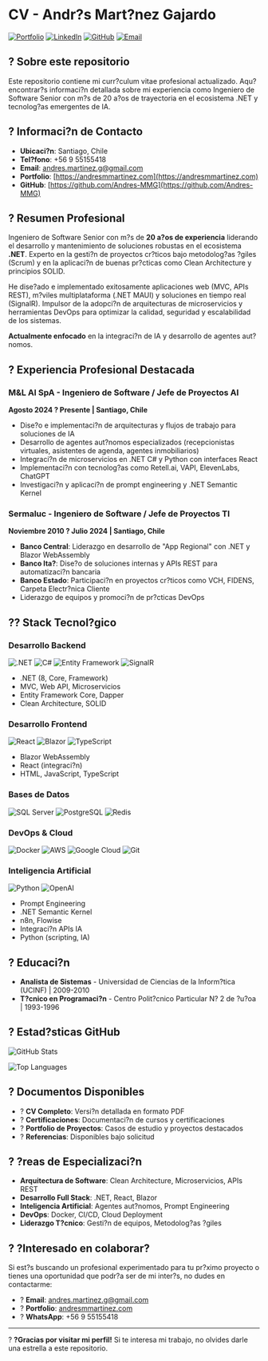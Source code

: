 # CV - Andr?s Mart?nez Gajardo

[![Portfolio](https://img.shields.io/badge/Portfolio-andresmmartinez.com-blue?style=for-the-badge&logo=globe)](https://andresmmartinez.com)
[![LinkedIn](https://img.shields.io/badge/LinkedIn-Connect-0077B5?style=for-the-badge&logo=linkedin)](https://linkedin.com/in/andres-martinez-gajardo)
[![GitHub](https://img.shields.io/badge/GitHub-Follow-181717?style=for-the-badge&logo=github)](https://github.com/Andres-MMG)
[![Email](https://img.shields.io/badge/Email-Contact-D14836?style=for-the-badge&logo=gmail)](mailto:andres.martinez.g@gmail.com)

## ? Sobre este repositorio

Este repositorio contiene mi curr?culum vitae profesional actualizado. Aqu? encontrar?s informaci?n detallada sobre mi experiencia como Ingeniero de Software Senior con m?s de 20 a?os de trayectoria en el ecosistema .NET y tecnolog?as emergentes de IA.

## ? Informaci?n de Contacto

- **Ubicaci?n**: Santiago, Chile
- **Tel?fono**: +56 9 55155418
- **Email**: [andres.martinez.g@gmail.com](mailto:andres.martinez.g@gmail.com)
- **Portfolio**: [https://andresmmartinez.com](https://andresmmartinez.com)
- **GitHub**: [https://github.com/Andres-MMG](https://github.com/Andres-MMG)

## ? Resumen Profesional

Ingeniero de Software Senior con m?s de **20 a?os de experiencia** liderando el desarrollo y mantenimiento de soluciones robustas en el ecosistema **.NET**. Experto en la gesti?n de proyectos cr?ticos bajo metodolog?as ?giles (Scrum) y en la aplicaci?n de buenas pr?cticas como Clean Architecture y principios SOLID. 

He dise?ado e implementado exitosamente aplicaciones web (MVC, APIs REST), m?viles multiplataforma (.NET MAUI) y soluciones en tiempo real (SignalR). Impulsor de la adopci?n de arquitecturas de microservicios y herramientas DevOps para optimizar la calidad, seguridad y escalabilidad de los sistemas. 

**Actualmente enfocado** en la integraci?n de IA y desarrollo de agentes aut?nomos.

## ? Experiencia Profesional Destacada

### M&L AI SpA - Ingeniero de Software / Jefe de Proyectos AI
**Agosto 2024 ? Presente | Santiago, Chile**

- Dise?o e implementaci?n de arquitecturas y flujos de trabajo para soluciones de IA
- Desarrollo de agentes aut?nomos especializados (recepcionistas virtuales, asistentes de agenda, agentes inmobiliarios)
- Integraci?n de microservicios en .NET C# y Python con interfaces React
- Implementaci?n con tecnolog?as como Retell.ai, VAPI, ElevenLabs, ChatGPT
- Investigaci?n y aplicaci?n de prompt engineering y .NET Semantic Kernel

### Sermaluc - Ingeniero de Software / Jefe de Proyectos TI
**Noviembre 2010 ? Julio 2024 | Santiago, Chile**

- **Banco Central**: Liderazgo en desarrollo de "App Regional" con .NET y Blazor WebAssembly
- **Banco Ita?**: Dise?o de soluciones internas y APIs REST para automatizaci?n bancaria
- **Banco Estado**: Participaci?n en proyectos cr?ticos como VCH, FIDENS, Carpeta Electr?nica Cliente
- Liderazgo de equipos y promoci?n de pr?cticas DevOps

## ?? Stack Tecnol?gico

### Desarrollo Backend
![.NET](https://img.shields.io/badge/.NET-512BD4?style=flat&logo=dotnet&logoColor=white)
![C#](https://img.shields.io/badge/C%23-239120?style=flat&logo=c-sharp&logoColor=white)
![Entity Framework](https://img.shields.io/badge/Entity%20Framework-512BD4?style=flat&logo=dotnet&logoColor=white)
![SignalR](https://img.shields.io/badge/SignalR-FF6600?style=flat&logo=signalr&logoColor=white)

- .NET (8, Core, Framework)
- MVC, Web API, Microservicios
- Entity Framework Core, Dapper
- Clean Architecture, SOLID

### Desarrollo Frontend
![React](https://img.shields.io/badge/React-61DAFB?style=flat&logo=react&logoColor=black)
![Blazor](https://img.shields.io/badge/Blazor-512BD4?style=flat&logo=blazor&logoColor=white)
![TypeScript](https://img.shields.io/badge/TypeScript-3178C6?style=flat&logo=typescript&logoColor=white)

- Blazor WebAssembly
- React (integraci?n)
- HTML, JavaScript, TypeScript

### Bases de Datos
![SQL Server](https://img.shields.io/badge/SQL%20Server-CC2927?style=flat&logo=microsoft-sql-server&logoColor=white)
![PostgreSQL](https://img.shields.io/badge/PostgreSQL-336791?style=flat&logo=postgresql&logoColor=white)
![Redis](https://img.shields.io/badge/Redis-DC382D?style=flat&logo=redis&logoColor=white)

### DevOps & Cloud
![Docker](https://img.shields.io/badge/Docker-2496ED?style=flat&logo=docker&logoColor=white)
![AWS](https://img.shields.io/badge/AWS-232F3E?style=flat&logo=amazon-aws&logoColor=white)
![Google Cloud](https://img.shields.io/badge/Google%20Cloud-4285F4?style=flat&logo=google-cloud&logoColor=white)
![Git](https://img.shields.io/badge/Git-F05032?style=flat&logo=git&logoColor=white)

### Inteligencia Artificial
![Python](https://img.shields.io/badge/Python-3776AB?style=flat&logo=python&logoColor=white)
![OpenAI](https://img.shields.io/badge/OpenAI-412991?style=flat&logo=openai&logoColor=white)

- Prompt Engineering
- .NET Semantic Kernel
- n8n, Flowise
- Integraci?n APIs IA
- Python (scripting, IA)

## ? Educaci?n

- **Analista de Sistemas** - Universidad de Ciencias de la Inform?tica (UCINF) | 2009-2010
- **T?cnico en Programaci?n** - Centro Polit?cnico Particular N? 2 de ?u?oa | 1993-1996

## ? Estad?sticas GitHub

![GitHub Stats](https://github-readme-stats.vercel.app/api?username=Andres-MMG&show_icons=true&theme=dark&count_private=true)

![Top Languages](https://github-readme-stats.vercel.app/api/top-langs/?username=Andres-MMG&layout=compact&theme=dark)

## ? Documentos Disponibles

- ? **CV Completo**: Versi?n detallada en formato PDF
- ? **Certificaciones**: Documentaci?n de cursos y certificaciones
- ? **Portfolio de Proyectos**: Casos de estudio y proyectos destacados
- ? **Referencias**: Disponibles bajo solicitud

## ? ?reas de Especializaci?n

- **Arquitectura de Software**: Clean Architecture, Microservicios, APIs REST
- **Desarrollo Full Stack**: .NET, React, Blazor
- **Inteligencia Artificial**: Agentes aut?nomos, Prompt Engineering
- **DevOps**: Docker, CI/CD, Cloud Deployment
- **Liderazgo T?cnico**: Gesti?n de equipos, Metodolog?as ?giles

## ? ?Interesado en colaborar?

Si est?s buscando un profesional experimentado para tu pr?ximo proyecto o tienes una oportunidad que podr?a ser de mi inter?s, no dudes en contactarme:

- ? **Email**: [andres.martinez.g@gmail.com](mailto:andres.martinez.g@gmail.com)
- ? **Portfolio**: [andresmmartinez.com](https://andresmmartinez.com)
- ? **WhatsApp**: +56 9 55155418

---

? **?Gracias por visitar mi perfil!** Si te interesa mi trabajo, no olvides darle una estrella a este repositorio.